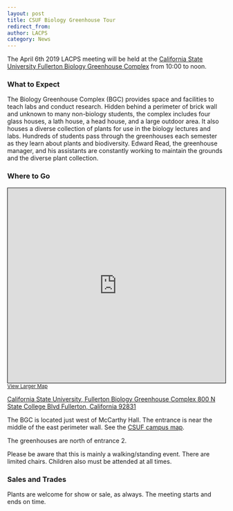 ```yaml
---
layout: post
title: CSUF Biology Greenhouse Tour
redirect_from:
author: LACPS
category: News
---
```


The April 6th 2019 LACPS meeting will be held at the [California State University Fullerton Biology Greenhouse Complex](http://biology.fullerton.edu/facilities/greenhouse/) from 10:00 to noon.

### What to Expect

The Biology Greenhouse Complex (BGC) provides space and facilities to teach labs and conduct research. Hidden behind a perimeter of brick wall and unknown to many non-biology students, the complex includes four glass houses, a lath house, a head house, and a large outdoor area. It also houses a diverse collection of plants for use in the biology lectures and labs. Hundreds of students pass through the greenhouses each semester as they learn about plants and biodiversity. Edward Read, the greenhouse manager, and his assistants are constantly working to maintain the grounds and the diverse plant collection.

### Where to Go

<iframe width="100%" height="450" frameborder="0" scrolling="no" marginheight="0" marginwidth="0" src="https://www.openstreetmap.org/export/embed.html?bbox=-117.8940510749817%2C33.87655304861266%2C-117.88300037384035%2C33.88232492233888&amp;layer=mapnik" style="border: 1px solid black"></iframe><br/><small><a href="https://www.openstreetmap.org/#map=17/33.87944/-117.88853&amp;layers=N">View Larger Map</a></small>

[California State University, Fullerton Biology Greenhouse Complex
800 N State College Blvd
Fullerton, California 92831](https://www.openstreetmap.org/#map=17/33.87944/-117.88853&layers=N)

The BGC is located just west of McCarthy Hall. The entrance is near the middle of the east perimeter wall. See the [CSUF campus map](http://www.fullerton.edu/campusmap/).

The greenhouses are north of entrance 2.

Please be aware that this is mainly a walking/standing event. There are limited chairs. Children also must be attended at all times.

### Sales and Trades

Plants are welcome for show or sale, as always. The meeting starts and ends on time.
